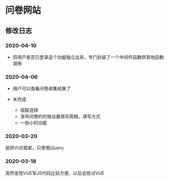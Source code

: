 # 问卷网站

## 修改日志

### 2020-04-10

- 将用户是否已登录这个功能独立出来，专门封装了一个中间件函数供其他函数调用

### 2020-04-06

- 用户可以查看问卷收集结果了

- 未完成
	+ 级联选择
	+ 发布问卷的时候设置填写周期，填写方式
	+ 一些小的功能
	

### 2020-03-20

放弃VUE框架，只使用jQuery

### 2020-03-18

突然发现VUE写JS代码比较方便，以后会尝试VUE